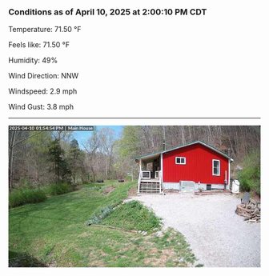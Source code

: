 ### Conditions as of April 10, 2025 at 2:00:10 PM CDT 

Temperature: 71.50 &deg;F

Feels like: 71.50 &deg;F

Humidity: 49%

Wind Direction: NNW

Windspeed: 2.9 mph

Wind Gust: 3.8 mph

---

<img src="./images/latest.jpeg"/>

